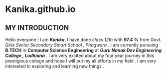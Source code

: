 # Kanika.github.io
## MY INTRODUCTION 
Hello everyone ! 
I am ***Kanika***. I have done *class 12th* with **97.4 %** from *Govt. Girls Senior Secondary Smart School , Phagwara* . I am currently pursuing **B.TECH** in **Computer Science Engineering** at ***Guru Nanak Dev Engineering College , Ludhiana*** . I am very excited about my four year journey in this prestigious college and hope I will put my all efforts in my field . I am very interested in exploring and learning new things . 
